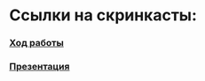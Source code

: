 # Ссылки на скринкасты:

### [Ход работы](https://youtu.be/Ep9qLbsqnIk)

### [Презентация](https://youtu.be/UqUIaAC2WhE)
